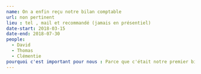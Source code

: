 ```yaml
---
name: On a enfin reçu notre bilan comptable
url: non pertinent
lieu : tel , mail et recommandé (jamais en présentiel)
date-start: 2018-03-15
date-end: 2018-07-30
people:
  - David
  - Thomas
  - Clémentie
pourquoi c'est important pour nous : Parce que c'était notre premier bilan comptable pour dtc innovation. Parce que ça nous fait chier de pas avoir de bilan comptable pendant putain de trop longtemps et que çaa obligé à être procédurière ce que je détestete par dessus tout et en plus parce qu'il nous a menti et j'aime pas les mensonges. La réception de ce bilan marque donc la fin d'une collaboration désagréable. 
---
```

